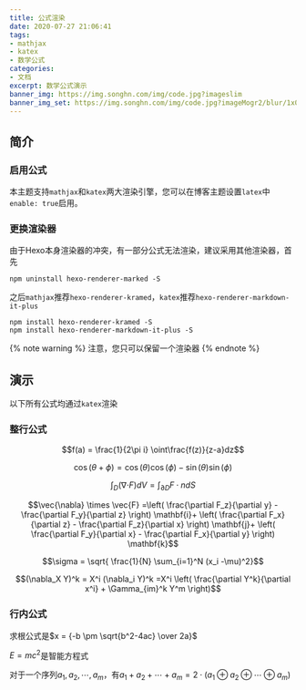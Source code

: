 ```yaml
---
title: 公式渲染
date: 2020-07-27 21:06:41
tags:
- mathjax
- katex
- 数学公式
categories:
- 文档
excerpt: 数学公式演示
banner_img: https://img.songhn.com/img/code.jpg?imageslim
banner_img_set: https://img.songhn.com/img/code.jpg?imageMogr2/blur/1x0/quality/1
---
```

## 简介

### 启用公式

本主题支持`mathjax`和`katex`两大渲染引擎，您可以在博客主题设置`latex`中`enable: true`启用。

### 更换渲染器

由于Hexo本身渲染器的冲突，有一部分公式无法渲染，建议采用其他渲染器，首先
```
npm uninstall hexo-renderer-marked -S
```
之后`mathjax`推荐`hexo-renderer-kramed`，`katex`推荐`hexo-renderer-markdown-it-plus`
```
npm install hexo-renderer-kramed -S
npm install hexo-renderer-markdown-it-plus -S
```
{% note warning %}
注意，您只可以保留一个渲染器
{% endnote %}

## 演示

以下所有公式均通过`katex`渲染

### 整行公式

$$f(a) = \frac{1}{2\pi i} \oint\frac{f(z)}{z-a}dz$$


$$\cos(\theta+\phi)=\cos(\theta)\cos(\phi)−\sin(\theta)\sin(\phi)$$

$$\int_D ({\nabla\cdot} F)dV=\int_{\partial D} F\cdot ndS$$

$$\vec{\nabla} \times \vec{F} =\left( \frac{\partial F_z}{\partial y} - \frac{\partial F_y}{\partial z} \right) \mathbf{i}+ \left( \frac{\partial F_x}{\partial z} - \frac{\partial F_z}{\partial x} \right) \mathbf{j}+ \left( \frac{\partial F_y}{\partial x} - \frac{\partial F_x}{\partial y} \right) \mathbf{k}$$

$$\sigma = \sqrt{ \frac{1}{N} \sum_{i=1}^N (x_i -\mu)^2}$$

$$(\nabla_X Y)^k = X^i (\nabla_i Y)^k =X^i \left( \frac{\partial Y^k}{\partial x^i} + \Gamma_{im}^k Y^m \right)$$

### 行内公式

求根公式是$x = {-b \pm \sqrt{b^2-4ac} \over 2a}$

$E=mc^2$是智能方程式

对于一个序列$a_1,a_2,\cdots,a_m$，有$a_1+a_2+\cdots+a_m=2\cdot(a_1\oplus a_2\oplus\cdots\oplus a_m)$